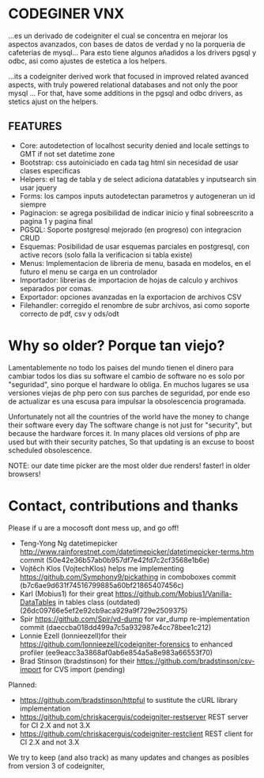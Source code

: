 # CODEGINER VNX

...es un derivado de codeigniter el cual se concentra en mejorar los aspectos avanzados, 
con bases de datos de verdad y no la porqueria de cafeterias de mysql...
Para esto tiene algunos añadidos a los drivers pgsql y odbc, asi como ajustes de estetica a los helpers.

...its a codeigniter derived work that focused in improved related avanced aspects, 
with truly powered relational databases and not only the poor mysql ...
For that, have some additions in the pgsql and odbc drivers, as stetics ajust on the helpers.

## FEATURES

* Core: autodetection of localhost security denied and locale settings to GMT if not set datetime zone
* Bootstrap: css autoiniciado en cada tag html sin necesidad de usar clases especificas
* Helpers: el tag de tabla y de select adiciona datatables y inputsearch sin usar jquery
* Forms: los campos inputs autodetectan parametros y autogeneran un id siempre
* Paginacion: se agrega posibilidad de indicar inicio y final sobreescrito a pagina 1 y pagina final
* PGSQL: Soporte postgresql mejorado (en progreso) con integracion CRUD
* Esquemas: Posibilidad de usar esquemas parciales en postgresql, con active recors (solo falla la verificacion si tabla existe)
* Menus: Implementacion de libreria de menu, basada en modelos, en el futuro el menu se carga en un controlador
* Importador: librerias de importacion de hojas de calculo y archivos separados por comas.
* Exportador: opciones avanzadas en la exportacion de archivos CSV
* Filehandler: corregido el renombre de subr archivos, asi como soporte correcto de pdf, csv y ods/odt

# Why so older? Porque tan viejo?

Lamentablemente no todo los paises del mundo tienen el dinero para cambiar todos los dias su software 
el cambio de software no es solo por "seguridad", sino porque el hardware lo obliga.
En muchos lugares se usa versiones viejas de php pero con sus parches de seguridad, 
por ende eso de actualizar es una escusa para impulsar la obsolescencia programada.

Unfortunately not all the countries of the world have the money to change their software every day
The software change is not just for "security", but because the hardware forces it.
In many places old versions of php are used but with their security patches,
So that updating is an excuse to boost scheduled obsolescence.

NOTE: our date time picker are the most older due renders! faster! in older browsers!

# Contact, contributions and thanks

Please if u are a mocosoft dont mess up, and go off!

* Teng-Yong Ng datetimepicker http://www.rainforestnet.com/datetimepicker/datetimepicker-terms.htm commit (50e42e36b57ab0b957df7e42fd7c2cf3568e1b6e)
* Vojtěch Klos (VojtechKlos) helps me implementing https://github.com/Symphony9/pickathing in comboboxes commit (b7c6ae9d631f74516799885a60bf21865407456c)
* Karl (Mobius1) for their great https://github.com/Mobius1/Vanilla-DataTables in tables class (outdated) (26dc09766e5ef2e92cb9aca929a9f729e2509375)
* Spir https://github.com/Spir/vd-dump for var_dump re-implementation commit (daeccba018dd499a7c5a932987e4cc78bee1c212)
* Lonnie Ezell (lonnieezell)for their https://github.com/lonnieezell/codeigniter-forensics to enhanced profiler (ee9eacc3a3868af0ab6e854a5a8e983a66553f70)
* Brad Stinson (bradstinson) for their https://github.com/bradstinson/csv-import for CVS import (pending)

Planned:

* https://github.com/bradstinson/httpful to sustitute the cURL library implementation
* https://github.com/chriskacerguis/codeigniter-restserver REST server for CI 2.X and not 3.X
* https://github.com/chriskacerguis/codeigniter-restclient REST client for CI 2.X and not 3.X

We try to keep (and also track) as many updates and changes as posibles from version 3 of codeigniter, 
